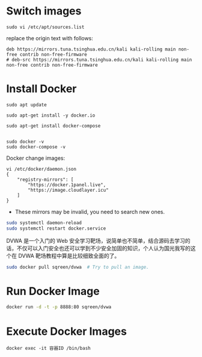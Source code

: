 # Switch images
```
sudo vi /etc/apt/sources.list 

```
replace the origin text with follows:
```
deb https://mirrors.tuna.tsinghua.edu.cn/kali kali-rolling main non-free contrib non-free-firmware
# deb-src https://mirrors.tuna.tsinghua.edu.cn/kali kali-rolling main non-free contrib non-free-firmware
```
# Install Docker
```
sudo apt update

sudo apt-get install -y docker.io

sudo apt-get install docker-compose


sudo docker -v
sudo docker-compose -v 
```

Docker change images:
```
vi /etc/docker/daemon.json
{
    "registry-mirrors": [
		"https://docker.1panel.live",
		"https://image.cloudlayer.icu"
    ]
}

```
- These mirrors may be invalid, you need to search new ones.

```Bash
sudo systemctl daemon-reload
sudo systemctl restart docker.service
```
DVWA 是一个入门的 Web 安全学习靶场，说简单也不简单，结合源码去学习的话，不仅可以入门安全也还可以学到不少安全加固的知识，个人认为国光我写的这个在 DVWA 靶场教程中算是比较细致全面的了。
```Bash
sudo docker pull sqreen/dvwa  # Try to pull an image.
```
# Run Docker Image
```Bash
docker run -d -t -p 8888:80 sqreen/dvwa
```
# Execute Docker Images
```
docker exec -it 容器ID /bin/bash
```